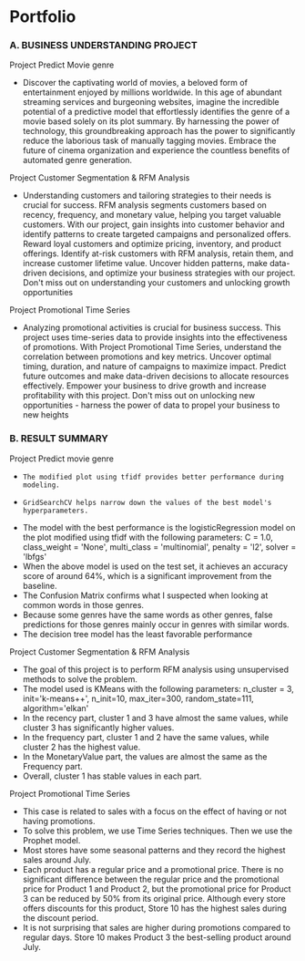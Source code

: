 # Portfolio



### **A.	BUSINESS UNDERSTANDING PROJECT**

Project Predict Movie genre
-	Discover the captivating world of movies, a beloved form of entertainment enjoyed by millions worldwide. In this age of abundant streaming services and burgeoning websites, imagine the incredible potential of a predictive model that effortlessly identifies the genre of a movie based solely on its plot summary. By harnessing the power of technology, this groundbreaking approach has the power to significantly reduce the laborious task of manually tagging movies. Embrace the future of cinema organization and experience the countless benefits of automated genre generation.


Project Customer Segmentation & RFM Analysis
-	Understanding customers and tailoring strategies to their needs is crucial for success. RFM analysis segments customers based on recency, frequency, and monetary value, helping you target valuable customers. With our project, gain insights into customer behavior and identify patterns to create targeted campaigns and personalized offers. Reward loyal customers and optimize pricing, inventory, and product offerings. Identify at-risk customers with RFM analysis, retain them, and increase customer lifetime value. Uncover hidden patterns, make data-driven decisions, and optimize your business strategies with our project. Don't miss out on understanding your customers and unlocking growth opportunities


Project Promotional Time Series
-	Analyzing promotional activities is crucial for business success. This project uses time-series data to provide insights into the effectiveness of promotions. With Project Promotional Time Series, understand the correlation between promotions and key metrics. Uncover optimal timing, duration, and nature of campaigns to maximize impact. Predict future outcomes and make data-driven decisions to allocate resources effectively. Empower your business to drive growth and increase profitability with this project. Don't miss out on unlocking new opportunities - harness the power of data to propel your business to new heights


### **B.	RESULT SUMMARY**

Project Predict movie genre
-	  The modified plot using tfidf provides better performance during modeling.
-	  GridSearchCV helps narrow down the values of the best model's hyperparameters.
-   The model with the best performance is the logisticRegression model on the plot modified using tfidf with the following parameters:
  C = 1.0, class_weight = 'None', multi_class = 'multinomial', penalty = 'l2', solver = 'lbfgs'
- 	When the above model is used on the test set, it achieves an accuracy score of around 64%, which is a significant improvement from the baseline.
- 	The Confusion Matrix confirms what I suspected when looking at common words in those genres.
- 	Because some genres have the same words as other genres, false predictions for those genres mainly occur in genres with similar words.
- 	The decision tree model has the least favorable performance



Project Customer Segmentation & RFM Analysis
- 	The goal of this project is to perform RFM analysis using unsupervised methods to solve the problem.
- 	The model used is KMeans with the following parameters:
    n_cluster = 3, init='k-means++', n_init=10, max_iter=300, random_state=111, algorithm='elkan'
- 	In the recency part, cluster 1 and 3 have almost the same values, while cluster 3 has significantly higher values.
- 	In the frequency part, cluster 1 and 2 have the same values, while cluster 2 has the highest value.
- 	In the MonetaryValue part, the values are almost the same as the Frequency part.
- 	Overall, cluster 1 has stable values in each part.



Project Promotional Time Series
- 	This case is related to sales with a focus on the effect of having or not having promotions.
- 	To solve this problem, we use Time Series techniques. Then we use the Prophet model.
- 	Most stores have some seasonal patterns and they record the highest sales around July.
- 	Each product has a regular price and a promotional price. There is no significant difference between the regular price and the promotional price for Product 1 and Product 2, but the promotional price   for Product 3 can be reduced by 50% from its original price. Although every store offers discounts for this product, Store 10 has the highest sales during the discount period.
- 	It is not surprising that sales are higher during promotions compared to regular days. Store 10 makes Product 3 the best-selling product around July.

